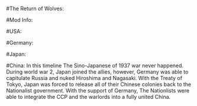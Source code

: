 #The Return of Wolves:

#Mod Info:

#USA:

#Germany:

#Japan:

#China: In this timeline The Sino-Japanese of 1937 war never happened. During world war 2, Japan joined the allies, however, Germany was able to capitulate Russia and nuked Hiroshima and Nagasaki. With the Treaty of Tokyo, Japan was forced to release all of their Chinese colonies back to the Nationalist government. With the support of Germany, The Nationlists were able to integrate the CCP and the warlords into a fully united China.